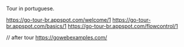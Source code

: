 Tour in portuguese.

https://go-tour-br.appspot.com/welcome/1
https://go-tour-br.appspot.com/basics/1
https://go-tour-br.appspot.com/flowcontrol/1


// after tour
https://gowebexamples.com/